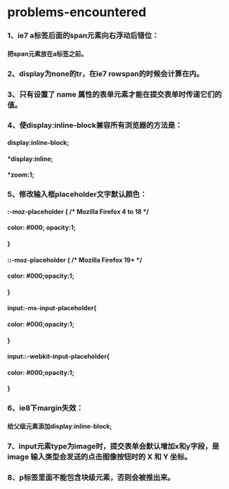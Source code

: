 # problems-encountered
### 1、ie7 a标签后面的span元素向右浮动后错位：
#### 把span元素放在a标签之前。

### 2、display为none的tr，在ie7 rowspan的时候会计算在内。

### 3、只有设置了 name 属性的表单元素才能在提交表单时传递它们的值。

### 4、使display:inline-block兼容所有浏览器的方法是：
#### display:inline-block;
#### *display:inline;
#### *zoom:1;

### 5、修改输入框placeholder文字默认颜色：
#### :-moz-placeholder { /* Mozilla Firefox 4 to 18 */
####     color: #000; opacity:1; 
#### }
#### ::-moz-placeholder { /* Mozilla Firefox 19+ */
####     color: #000;opacity:1;
#### }
#### input:-ms-input-placeholder{
####     color: #000;opacity:1;
#### }
#### input::-webkit-input-placeholder{
####     color: #000;opacity:1;
#### }

### 6、ie8下margin失效：
#### 给父级元素添加display:inline-block; 

### 7、input元素type为image时，提交表单会默认增加x和y字段，是image 输入类型会发送的点击图像按钮时的 X 和 Y 坐标。

### 8、p标签里面不能包含块级元素，否则会被推出来。

